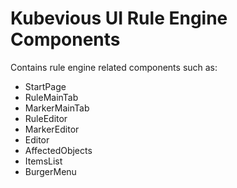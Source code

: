# Kubevious UI Rule Engine Components

Contains rule engine related components such as:
- StartPage 
- RuleMainTab
- MarkerMainTab
- RuleEditor
- MarkerEditor
- Editor
- AffectedObjects
- ItemsList
- BurgerMenu
